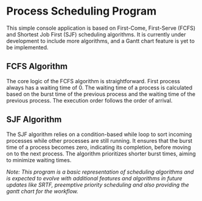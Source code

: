# Process Scheduling Program

This simple console application is based on First-Come, First-Serve (FCFS) and Shortest Job First (SJF) scheduling algorithms. It is currently under development to include more algorithms, and a Gantt chart feature is yet to be implemented.

## FCFS Algorithm

The core logic of the FCFS algorithm is straightforward. First process always has a waiting time of 0. The waiting time of a process is calculated based on the burst time of the previous process and the waiting time of the previous process. The execution order follows the order of arrival.

## SJF Algorithm
The SJF algorithm relies on a condition-based while loop to sort incoming processes while other processes are still running. It ensures that the burst time of a process becomes zero, indicating its completion, before moving on to the next process. The algorithm prioritizes shorter burst times, aiming to minimize waiting times.

*Note: This program is a basic representation of scheduling algorithms and is expected to evolve with additional features and algorithms in future updates like SRTF, preemptive priority scheduling and also providing the gantt chart for the workflow.*
